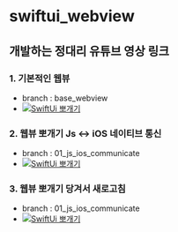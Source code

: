 # swiftui_webview

## 개발하는 정대리 유튜브 영상 링크

### 1. 기본적인 웹뷰
- branch : base_webview
- [![SwiftUi 뽀개기](https://i9.ytimg.com/vi/kalSK-3PPnc/mqdefault.jpg?v=5efd84be&sqp=CJjG9okG&rs=AOn4CLA7IRgQ3FcRiqSSWkt43RtY-P0bkw)](https://youtu.be/kalSK-3PPnc)

### 2. 웹뷰 뽀개기 Js <-> iOS 네이티브 통신 
- branch : 01_js_ios_communicate
- [![SwiftUi 뽀개기](https://i9.ytimg.com/vi/F9hnLQOgsqk/mqdefault.jpg?v=613d9036&sqp=CJS_9okG&rs=AOn4CLAl7OR0vjPaK_GzljV2NAYpehNRUQ)](https://youtu.be/F9hnLQOgsqk)

### 3. 웹뷰 뽀개기 당겨서 새로고침
- branch : 01_js_ios_communicate
- [![SwiftUi 뽀개기](https://i9.ytimg.com/vi/wMvaxgXS7yQ/mqdefault.jpg?v=613dc479&sqp=CJSK94kG&rs=AOn4CLAc5wiqMBkyXUjVtoY6swgSG2yRrw)](https://youtu.be/wMvaxgXS7yQ)
